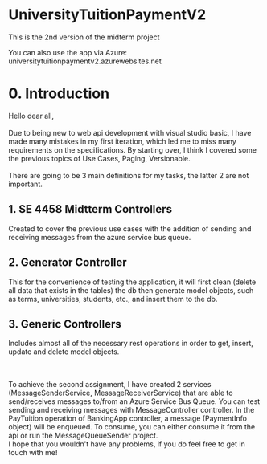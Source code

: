 # UniversityTuitionPaymentV2
This is the 2nd version of the midterm project

You can also use the app via Azure: <a>universitytuitionpaymentv2.azurewebsites.net</a>


<h1> 0. Introduction </h1>
Hello dear all, 
<br></br>
Due to being new to web api development with visual studio basic, I have made many mistakes in my first iteration, 
which led me to miss many requirements on the specifications. By starting over, I think I covered some the previous topics of 
Use Cases, Paging, Versionable.
<br></br>
There are going to be 3 main definitions for my tasks, the latter 2 are not important.

<h2>1. SE 4458 Midtterm Controllers</h2> 
Created to cover the previous use cases with the addition of sending and receiving messages
from the azure service bus queue.

<h2>2. Generator Controller</h2> 
This for the convenience of testing the application, it will first clean (delete all data that exists in the tables) the db then
generate model objects, such as terms, universities, students, etc., and insert them to the db.

<h2>3. Generic Controllers</h2> 
Includes almost all of the necessary rest operations in order to get, insert, update and delete model objects.

<br></br>
To achieve the second assignment, I have created 2 services (MessageSenderService, MessageReceiverService) that are able to 
send/receives messages to/from an Azure Service Bus Queue. You can test sending and receiving messages with MessageController controller. 
In the PayTuition operation of BankingApp controller, a message (PaymentInfo object) will be enqueued. To consume, you can either 
consume it from the api or run the MessageQueueSender project.
<br>
I hope that you wouldn't have any problems, if you do feel free to get in touch with me!